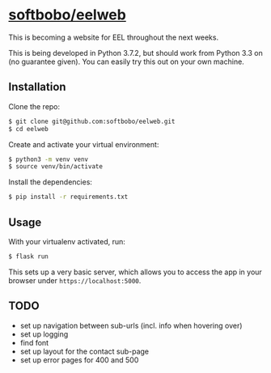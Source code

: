 # [softbobo/eelweb](https://github.com/softbobo/eelweb)

This is becoming a website for EEL throughout the next weeks.

This is being developed in Python 3.7.2, but should work from Python 3.3 on (no guarantee given). You can easily try this out on your own machine. 

## Installation

Clone the repo:

```bash
$ git clone git@github.com:softbobo/eelweb.git
$ cd eelweb
```

Create and activate your virtual environment:

```bash
$ python3 -m venv venv
$ source venv/bin/activate
```

Install the dependencies:

```bash
$ pip install -r requirements.txt
```

## Usage

With your virtualenv activated, run: 

```bash
$ flask run
```
This sets up a very basic server, which allows you to access the app in your browser under `https://localhost:5000`.

## TODO

- set up navigation between sub-urls (incl. info when hovering over)
- set up logging
- find font
- set up layout for the contact sub-page 
- set up error pages for 400 and 500
